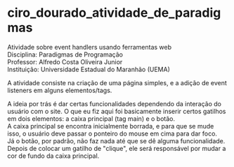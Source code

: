 # ciro_dourado_atividade_de_paradigmas
Atividade sobre event handlers usando ferramentas web <br />
Disciplina: Paradigmas de Programação <br />
Professor: Alfredo Costa Oliveira Junior <br />
Instituição: Universidade Estadual do Maranhão (UEMA) <br />

A atividade consiste na criação de uma página simples, e a adição de event listeners em alguns elementos/tags.<br />

A ideia por trás é dar certas funcionalidades dependendo da interação do usuário com o site. O que eu fiz aqui foi basicamente inserir certos gatilhos em dois elementos: a caixa principal (tag main) e o botão. <br />
A caixa principal se encontra inicialmente borrada, e para que se mude isso, o usuário deve passar o ponteiro do mouse em cima para dar foco.<br />
Já o botão, por padrão, não faz nada até que se dê alguma funcionalidade. Depois de colocar um gatilho de "clique", ele será responsável por mudar a cor de fundo da caixa principal.<br />
